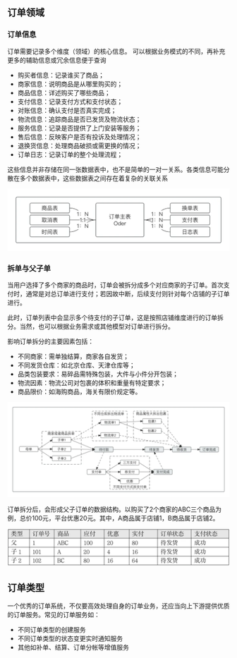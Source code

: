 ## 订单领域

### 订单信息

订单需要记录多个维度（领域）的核心信息。 可以根据业务模式的不同，再补充更多的辅助信息或冗余信息便于查询

- 购买者信息：记录谁买了商品； 
- 商家信息：说明商品是从哪里购买的； 
- 商品信息：详述购买了哪些商品； 
- 支付信息：记录支付方式和支付状态； 
- 对账信息：确认支付是否真实完成； 
- 物流信息：追踪商品是否已发货及物流状态； 
- 服务信息：记录是否提供了上门安装等服务； 
- 售后信息：反映客户是否有投诉及处理情况； 
- 退换货信息：处理商品破损或需更换的情况； 
- 订单日志：记录订单的整个处理流程；

这些信息并非存储在同一张数据表中，也不是简单的一对一关系。各类信息可能分散在多个数据表中，这些数据表之间存在着复杂的关联关系

![订单信息关联关系图.png](../../../../../../../../../../docs/photo/订单信息关联关系图.png)

### 拆单与父子单

当用户选择了多个商家的商品时，订单会被拆分成多个对应商家的子订单。首次支付时，通常是对总订单进行支付；若因故中断，后续支付则针对每个店铺的子订单进行。

此时，订单列表中会显示多个待支付的子订单，这是按照店铺维度进行的订单拆分。当然，也可以根据业务需求或其他模型对订单进行拆分。

影响订单拆分的主要因素包括：

- 不同商家：需单独结算，商家各自发货； 
- 不同发货仓库：如北京仓库、天津仓库等； 
- 品类包装要求：易碎品需特殊包装，大件与小件分开包装； 
- 物流因素：物流公司对包裹的体积和重量有特定要求； 
- 商品限价：如海购商品，海关有限价规定等。

![订单拆分流程.png](../../../../../../../../../../docs/photo/订单拆分流程.png)

订单拆分后，会形成父子订单的数据结构。以购买了2个商家的ABC三个商品为例，总价100元，平台优惠20元。其中，A商品属于店铺1，B商品属于店铺2。

![父子订单数据关系.png](../../../../../../../../../../docs/photo/父子订单数据关系.png)

## 订单类型

一个优秀的订单系统，不仅要高效处理自身的订单业务，还应当向上下游提供优质的订单服务。常见的订单服务如：

- 不同订单类型的创建服务
- 不同订单类型的状态变更实时通知服务
- 其他如补单、结算、订单分帐等增值服务



